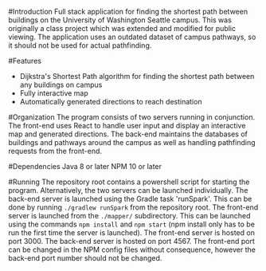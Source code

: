#Introduction
Full stack application for finding the shortest path between buildings on the University of Washington Seattle campus.
This was originally a class project which was extended and modified for public viewing.  The application uses an outdated dataset of campus pathways, so it should not be used for actual pathfinding.

#Features
* Dijkstra's Shortest Path algorithm for finding the shortest path between any buildings on campus
* Fully interactive map
* Automatically generated directions to reach destination

#Organization
The program consists of two servers running in conjunction.  The front-end uses React to handle user input and display an interactive map and generated directions.  The back-end maintains the databases of buildings and pathways around the campus as well as handling pathfinding requests from the front-end.

#Dependencies
Java 8 or later
NPM 10 or later

#Running
The repository root contains a powershell script for starting the program.
Alternatively, the two servers can be launched individually.  The back-end server is launched using the Gradle task 'runSpark'. This can be done by running `./gradlew runSpark` from the repository root.  The front-end server is launched from the `./mapper/` subdirectory.  This can be launched using the commands `npm install` and `npm start` (npm install only has to be run the first time the server is launched).
The front-end server is hosted on port 3000.  The back-end server is hosted on port 4567.  The front-end port can be changed in the NPM config files without consequence, however the back-end port number should not be changed.
